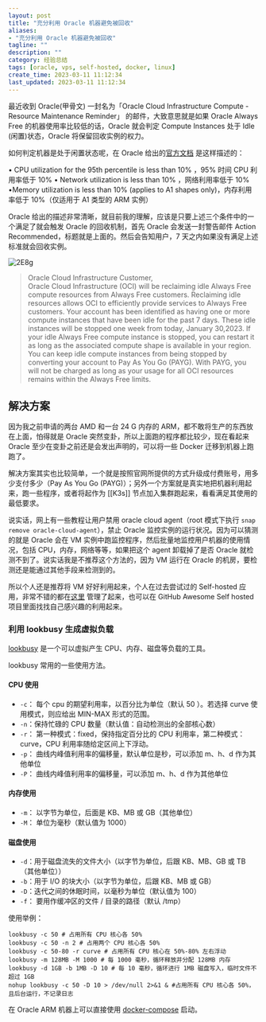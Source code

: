 ```yaml
---
layout: post
title: "充分利用 Oracle 机器避免被回收"
aliases:
- "充分利用 Oracle 机器避免被回收"
tagline: ""
description: ""
category: 经验总结
tags: [oracle, vps, self-hosted, docker, linux]
create_time: 2023-03-11 11:12:34
last_updated: 2023-03-11 11:12:34
---
```


最近收到 Oracle(甲骨文) 一封名为「Oracle Cloud Infrastructure Compute - Resource Maintenance Reminder」 的邮件，大致意思就是如果 Oracle Always Free 的机器使用率比较低的话，Oracle 就会判定 Compute Instances 处于 Idle (闲置)状态，Oracle 将保留回收实例的权力。

如何判定机器是处于闲置状态呢，在 Oracle 给出的[官方文档](https://docs.oracle.com/en-us/iaas/Content/FreeTier/freetier_topic-Always_Free_Resources.htm#compute__idleinstances) 是这样描述的：

• CPU utilization for the 95th percentile is less than 10% ，95% 时间 CPU 利用率低于 10%
• Network utilization is less than 10% ，网络利用率低于 10%
•Memory utilization is less than 10% (applies to A1 shapes only)，内存利用率低于 10%（仅适用于 A1 类型的 ARM 实例）

Oracle 给出的描述非常清晰，就目前我的理解，应该是只要上述三个条件中的一个满足了就会触发 Oracle 的回收机制，首先 Oracle 会发送一封警告邮件 Action Recommended，标题就是上面的。然后会告知用户，7 天之内如果没有满足上述标准就会回收实例。

![2E8g](https://photo.einverne.info/images/2023/03/11/2E8g.png)

> Oracle Cloud Infrastructure Customer,  
> Oracle Cloud Infrastructure (OCI) will be reclaiming idle Always Free compute resources from Always Free customers. Reclaiming idle resources allows OCI to efficiently provide services to Always Free customers. Your account has been identified as having one or more compute instances that have been idle for the past 7 days. These idle instances will be stopped one week from today, January 30,2023. If your idle Always Free compute instance is stopped, you can restart it as long as the associated compute shape is available in your region. You can keep idle compute instances from being stopped by converting your account to Pay As You Go (PAYG). With PAYG, you will not be charged as long as your usage for all OCI resources remains within the Always Free limits.

## 解决方案

因为我之前申请的两台 AMD 和一台 24 G 内存的 ARM，都不敢将生产的东西放在上面，怕得就是 Oracle 突然变卦，所以上面跑的程序都比较少，现在看起来 Oracle 至少在变卦之前还是会发出声明的，可以将一些 Docker 迁移到机器上跑跑了。

解决方案其实也比较简单，一个就是按照官网所提供的方式升级成付费账号，用多少支付多少（Pay As You Go (PAYG)）；另外一个方案就是真实地把机器利用起来，跑一些程序，或者将起作为 [[K3s]] 节点加入集群跑起来，看看满足其使用的最低要求。

说实话，网上有一些教程让用户禁用 oracle cloud agent（root 模式下执行 `snap remove oracle-cloud-agent`），禁止 Oracle 监控实例的运行状况。因为可以猜测的就是 Oracle 会在 VM 实例中跑监控程序，然后批量地监控用户机器的使用情况，包括 CPU，内存，网络等等，如果把这个 agent 卸载掉了是否 Oracle 就检测不到了。说实话我是不推荐这个方法的，因为 VM 运行在 Oracle 的机房，要检测还是能通过其他手段来检测到的。

所以个人还是推荐将 VM 好好利用起来，个人在过去尝试过的 Self-hosted 应用，非常不错的都在[这里](https://github.com/einverne/dockerfile) 管理了起来，也可以在 GitHub Awesome Self hosted 项目里面找找自己感兴趣的利用起来。

### 利用 lookbusy 生成虚拟负载

[lookbusy](http://www.devin.com/lookbusy/) 是一个可以虚拟产生 CPU、内存、磁盘等负载的工具。

lookbusy 常用的一些使用方法。

#### CPU 使用

- `-c`： 每个 cpu 的期望利用率，以百分比为单位（默认 50 ）。若选择 curve 使用模式，则应给出 MIN-MAX 形式的范围。
- `-n`：保持忙碌的 CPU 数量（默认值：自动检测出的全部核心数）
- `-r`： 第一种模式：fixed，保持指定百分比的 CPU 利用率，第二种模式：curve，CPU 利用率随给定区间上下浮动。
- `-p`： 曲线内峰值利用率的偏移量，默认单位是秒，可以添加 m、h、d 作为其他单位
- `-P`： 曲线内峰值利用率的偏移量，可以添加 m、h、d 作为其他单位

#### 内存使用

- `-m`： 以字节为单位，后面是 KB、MB 或 GB（其他单位）
- `-M`： 单位为毫秒（默认值为 1000）

#### 磁盘使用

- `-d`：用于磁盘流失的文件大小（以字节为单位，后跟 KB、MB、GB 或 TB（其他单位））
- `-b`：用于 I/O 的块大小（以字节为单位，后跟 KB、MB 或 GB）
- `-D`：迭代之间的休眠时间，以毫秒为单位（默认值为 100）
- `-f`： 要用作缓冲区的文件 / 目录的路径（默认 /tmp）

使用举例：

```
lookbusy -c 50 # 占用所有 CPU 核心各 50%
lookbusy -c 50 -n 2 # 占用两个 CPU 核心各 50%
lookbusy -c 50-80 -r curve # 占用所有 CPU 核心在 50%-80% 左右浮动
lookbusy -m 128MB -M 1000 # 每 1000 毫秒，循环释放并分配 128MB 内存
lookbusy -d 1GB -b 1MB -D 10 # 每 10 毫秒，循环进行 1MB 磁盘写入，临时文件不超过 1GB
nohup lookbusy -c 50 -D 10 > /dev/null 2>&1 & #占用所有 CPU 核心各 50%，且后台运行，不记录日志
```

在 Oracle  ARM 机器上可以直接使用 [docker-compose](https://github.com/einverne/dockerfile/tree/master/lookbusy) 启动。